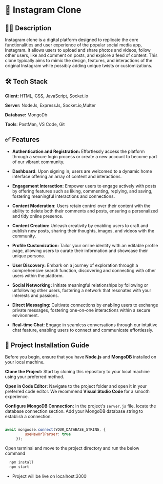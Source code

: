 
# 📲 Instagram Clone 


## 👩‍💻 Description
Instagram clone is a digital platform designed to replicate the core functionalities and user experience of the popular social media app, Instagram. It allows users to upload and share photos and videos, follow other users, like and comment on posts, and explore a feed of content. This clone typically aims to mimic the design, features, and interactions of the original Instagram while possibly adding unique twists or customizations.



## 🛠 Tech Stack

**Client:** HTML, CSS, JavaScript, Socket.io

**Server:** NodeJs, ExpressJs, Socket.io,Multer

**Database:** MongoDb 

**Tools**: PostMan, VS Code, Git


## ✅ Features

- **Authentication and Registration:**
    Effortlessly access the platform through a secure login process or create a new         account to become part of our vibrant community.

- **Dashboard:**
    Upon signing in, users are welcomed to a dynamic home interface offering an array of content and interactions.

- **Engagement Interaction:**
    Empower users to engage actively with posts by offering features such as liking, commenting, replying, and saving, fostering meaningful interactions and connections.

- **Content Moderation:**
    Users retain control over their content with the ability to delete both their comments and posts, ensuring a personalized and tidy online presence.

- **Content Creation:**
    Unleash creativity by enabling users to craft and publish new posts, sharing their thoughts, images, and videos with the community.

- **Profile Customization:**
    Tailor your online identity with an editable profile page, allowing users to curate their information and showcase their unique persona.

- **User Discovery:**
    Embark on a journey of exploration through a comprehensive search function, discovering and connecting with other users within the platform.

- **Social Networking:**
    Initiate meaningful relationships by following or unfollowing other users, fostering a network that resonates with your interests and passions.

- **Direct Messaging:**
    Cultivate connections by enabling users to exchange private messages, fostering one-on-one interactions within a secure environment.

- **Real-time Chat:**
    Engage in seamless conversations through our intuitive chat feature, enabling users to connect and communicate effortlessly.



## 🚀 Project Installation Guide 

Before you begin, ensure that you have **Node.js** and **MongoDB** installed on your local machine.

 **Clone the Project:**
   Start by cloning this repository to your local machine using your preferred method.

 **Open in Code Editor:**
   Navigate to the project folder and open it in your preferred code editor. We recommend **Visual Studio Code** for a smooth experience.

 **Configure MongoDB Connection:**
   In the project's `server.js` file, locate the database connection section. Add your MongoDB database string to establish a connection.

   ```javascript

   await mongoose.connect(YOUR_DATABASE_STRING, {
            useNewUrlParser: true
        });
```

Open terminal and move to the project directory and run the below command

```bash
  npm install
  npm start
```

- Project will be live on localhost:3000


    
